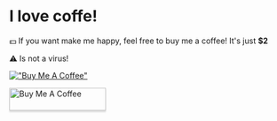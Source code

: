 # I love coffe!

💵 If you want make me happy, feel free to buy me a coffee! It's just **$2**

⚠️ Is not a virus! 

[!["Buy Me A Coffee"](https://www.buymeacoffee.com/assets/img/custom_images/orange_img.png)](https://www.buymeacoffee.com/100hnomeunome)

<a href="https://www.buymeacoffee.com/100hnomeunome" target="_blank"><img src="https://www.buymeacoffee.com/assets/img/custom_images/orange_img.png" alt="Buy Me A Coffee" style="height: 41px !important;width: 174px !important;box-shadow: 0px 3px 2px 0px rgba(190, 190, 190, 0.5) !important;-webkit-box-shadow: 0px 3px 2px 0px rgba(190, 190, 190, 0.5) !important;" ></a>
